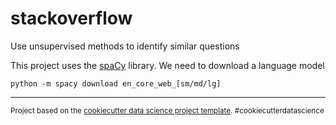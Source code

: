 stackoverflow
==============================

Use unsupervised methods to identify similar questions

This project uses the [spaCy](https://spacy.io/usage) library. We need to download a language model

```
python -m spacy download en_core_web_[sm/md/lg]
```


--------

<p><small>Project based on the <a target="_blank" href="https://drivendata.github.io/cookiecutter-data-science/">cookiecutter data science project template</a>. #cookiecutterdatascience</small></p>
